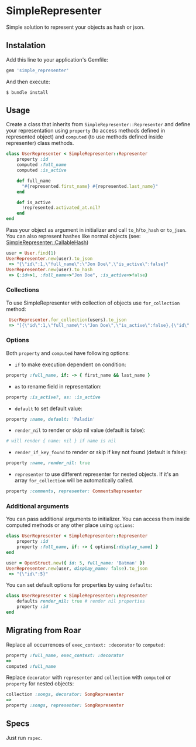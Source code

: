 # SimpleRepresenter
Simple solution to represent your objects as hash or json.

## Instalation
Add this line to your application's Gemfile:

```ruby
gem 'simple_representer'
```

And then execute:

    $ bundle install

## Usage
Create a class that inherits from `SimpleRepresenter::Representer`
and define your representation using `property` (to access methods defined in represented object)
and `computed` (to use methods defined inside representer) class methods.

```ruby
class UserRepresenter < SimpleRepresenter::Representer
    property :id
    computed :full_name
    computed :is_active

    def full_name
      "#{represented.first_name} #{represented.last_name}"
    end

    def is_active
      !represented.activated_at.nil?
    end
end
```
Pass your object as argument in initializer and call `to_h`/`to_hash` or `to_json`.
You can also represent hashes like normal objects (see: [SimpleRepresenter::CallableHash](./lib/simple_representer/callable_hash.rb))
```ruby
user = User.find(1)
UserRepresenter.new(user).to_json
 => "{\"id\":1,\"full_name\":\"Jon Doe\",\"is_active\":false}"
UserRepresenter.new(user).to_hash
 => {:id=>1, :full_name=>"Jon Doe", :is_active=>false}
```

### Collections
To use SimpleRepresenter with collection of objects use `for_collection` method:
```ruby
 UserRepresenter.for_collection(users).to_json
 => "[{\"id\":1,\"full_name\":\"Jon Doe\",\"is_active\":false},{\"id\":2,\"full_name\":\"Jon Wick\",\"is_active\":true}]"
```

### Options
Both `property` and `computed` have following options:
- `if` to make execution dependent on condition:
```ruby
property :full_name, if: -> { first_name && last_name }
```
- `as` to rename field in representation:
```ruby
property :is_active?, as: :is_active
```
- `default` to set default value:
```ruby
property :name, default: 'Paladin'
```
- `render_nil` to render or skip nil value (default is false):
```ruby
# will render { name: nil } if name is nil
```
- `render_if_key_found` to render or skip if key not found (default is false):
```ruby
property :name, render_nil: true
```
- `representer` to use different representer for nested objects.
If it's an array `for_collection` will be automatically called.
```ruby
property :comments, representer: CommentsRepresenter
```

### Additional arguments
You can pass additional arguments to initializer. You can access them inside computed methods or any other place using `options`:
```ruby
class UserRepresenter < SimpleRepresenter::Representer
    property :id
    property :full_name, if: -> { options[:display_name] }
end
```
```ruby
user = OpenStruct.new({ id: 5, full_name: 'Batman' })
UserRepresenter.new(user, display_name: false).to_json
 => "{\"id\":5}"
```
You can set default options for properties by using `defaults`:
```ruby
class UserRepresenter < SimpleRepresenter::Representer
    defaults render_nil: true # render nil properties
    property :id
end
```
## Migrating from Roar
Replace all occurrences of `exec_context: :decorator` to `computed`:
```ruby
property :full_name, exec_context: :decorator
=>
computed :full_name
```
Replace `decorator` with `representer` and `collection` with `computed` or `property` for nested objects:
```ruby
collection :songs, decorator: SongRepresenter
=>
property :songs, representer: SongRepresenter
```

## Specs
Just run `rspec`.
